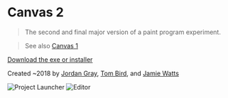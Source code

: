 # Canvas 2

> The second and final major version of a paint program experiment.

> See also [Canvas 1](https://github.com/jdngray77/Canvas-1)

[Download the exe or installer](https://github.com/jdngray77/Canvas-2/releases/tag/1.1)

Created ~2018 by [Jordan Gray](https://github.com/jdngray77/), [Tom Bird](https://github.com/Birdie2016), and [Jamie Watts](https://github.com/JamieWatts-Portfolio)

![Project Launcher](https://user-images.githubusercontent.com/50697488/171221144-0fac7c02-9799-4b10-8c62-29ebb1c9ef29.PNG)
![Editor](https://user-images.githubusercontent.com/50697488/171222053-9df3be9e-af4f-4f5e-a2de-1ec7e6317069.PNG)
